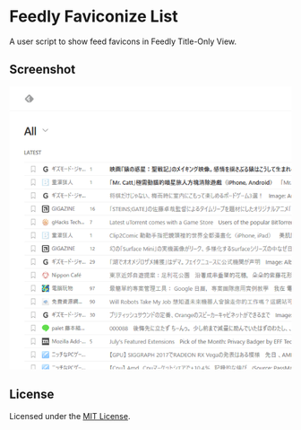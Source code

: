 # Feedly Faviconize List

A user script to show feed favicons in Feedly Title-Only View.

## Screenshot

![Screenshot](screenshot.png)

## License

Licensed under the [MIT License](LICENSE.md).
